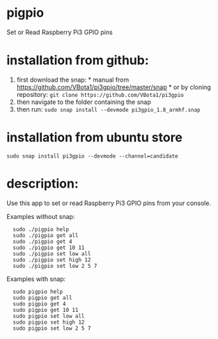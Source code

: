 # pigpio
Set or Read Raspberry Pi3 GPIO pins

# installation from github:
  1. first download the snap:
    * manual from https://github.com/VBota1/pi3gpio/tree/master/snap
    * or by cloning repository: ```git clone https://github.com/VBota1/pi3gpio```
  2. then navigate to the folder containing the snap
  3. then run:
    ```sudo snap install --devmode pi3gpio_1.8_armhf.snap```

# installation from ubuntu store
  ```sudo snap install pi3gpio --devmode --channel=candidate```
        
# description:
  Use this app to set or read Raspberry Pi3 GPIO pins from your console.

  Examples without snap:   
  ```
    sudo ./pigpio help    
    sudo ./pigpio get all     
    sudo ./pigpio get 4   
    sudo ./pigpio get 10 11   
    sudo ./pigpio set low all   
    sudo ./pigpio set high 12
    sudo ./pigpio set low 2 5 7
  ```
  Examples with snap:   
  ```
    sudo pigpio help    
    sudo pigpio get all   
    sudo pigpio get 4   
    sudo pigpio get 10 11   
    sudo pigpio set low all   
    sudo pigpio set high 12
    sudo pigpio set low 2 5 7
  ```
